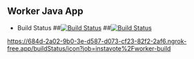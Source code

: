 ## Worker Java App
  * Build Status
##[![Build Status](http://35.197.102.152:8080/buildStatus/icon?job=job-01)](http://35.197.102.152:8080/job/job-01/)
##[![Build Status](http://35.197.102.152:8080/buildStatus/icon?job=job-02&subject=UnitTest)](http://35.197.102.152:8080/job/job-02/)

https://684d-2a02-9b0-3e-d587-d073-cf23-82f2-2af6.ngrok-free.app/buildStatus/icon?job=instavote%2Fworker-build
